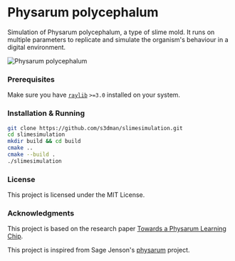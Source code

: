 # Physarum polycephalum

Simulation of Physarum polycephalum, a type of slime mold. It runs on multiple parameters to replicate and simulate the organism's behaviour in a digital environment.

![Physarum polycephalum](https://i.imgur.com/QNRQ1qJ.png)

### Prerequisites

Make sure you have [`raylib`](https://github.com/raysan5/raylib) `>=3.0` installed on your system.

### Installation & Running

```bash
git clone https://github.com/s3dman/slimesimulation.git
cd slimesimulation
mkdir build && cd build
cmake ..
cmake --build .
./slimesimulation
```

### License
This project is licensed under the MIT License.

### Acknowledgments
This project is based on the research paper [Towards a Physarum Learning Chip](https://uwe-repository.worktribe.com/output/980579).

This project is inspired from Sage Jenson's [physarum](https://cargocollective.com/sagejenson/physarum) project.
